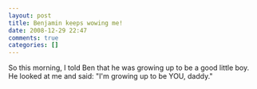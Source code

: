 ```yaml
---
layout: post
title: Benjamin keeps wowing me!
date: 2008-12-29 22:47
comments: true
categories: []
---
```

So this morning, I told Ben that he was growing up to be a good little boy. He looked at me and said: "I'm growing up to be YOU, daddy."
